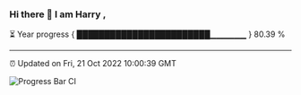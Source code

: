 ### Hi there 👋 I am Harry , 

⏳ Year progress { ████████████████████████▁▁▁▁▁▁ } 80.39 %

---

⏰ Updated on Fri, 21 Oct 2022 10:00:39 GMT

![Progress Bar CI](https://github.com/duykhang68/duykhang68/workflows/Progress%20Bar%20CI/badge.svg)
